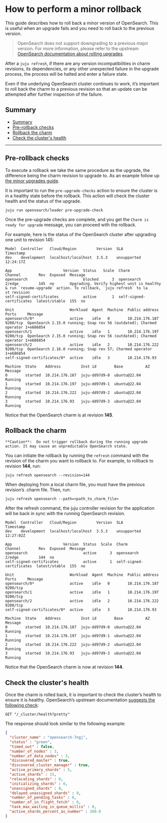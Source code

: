 
# How to perform a minor rollback

This guide describes how to roll back a minor version of OpenSearch. This is useful when an upgrade fails and you need to roll back to the previous version.

>OpenSearch does not support downgrading to a previous major version. For more information, please refer to the upstream [OpenSearch documentation about rolling upgrades](https://opensearch.org/docs/latest/install-and-configure/upgrade-opensearch/rolling-upgrade/#preparing-to-upgrade).

After a `juju refresh`, if there are any version incompatibilities in charm revisions, its dependencies, or any other unexpected failure in the upgrade process, the process will be halted and enter a failure state.

Even if the underlying OpenSearch cluster continues to work, it’s important to roll back the charm to 
a previous revision so that an update can be attempted after further inspection of the failure.

## Summary
  - [Summary](#summary)
  - [Pre-rollback checks](#pre-rollback-checks)
  - [Rollback the charm](#rollback-the-charm)
  - [Check the cluster's health](#check-the-clusters-health)

---

## Pre-rollback checks

To execute a rollback we take the same procedure as the upgrade, the difference being the charm revision to upgrade to. As an example follow up [the minor upgrades guide](/how-to/upgrade/perform-a-minor-upgrade).

It is important to run the `pre-upgrade-checks` action to ensure the cluster is in a healthy state before the rollback. This action will check the cluster health and the status of the upgrade.

```shell
juju run opensearch/leader pre-upgrade-check
```

Once the pre-upgrade checks are complete, and you get the `Charm is ready for upgrade` message, you can proceed with the rollback.

For example, here is the status of the OpenSearch cluster after upgrading one unit to revision 145:

```shell
Model  Controller   Cloud/Region         Version  SLA          Timestamp
dev    development  localhost/localhost  3.5.3    unsupported  12:24:17Z

App                       Version  Status   Scale  Charm                     Channel        Rev  Exposed  Message
opensearch                         blocked      3  opensearch                2/edge         145  no       Upgrading. Verify highest unit is healthy & run `resume-upgrade` action. To rollback, `juju refresh` to la
st revision
self-signed-certificates           active       1  self-signed-certificates  latest/stable  155  no

Unit                         Workload  Agent  Machine  Public address  Ports     Message
opensearch/0*                active    idle   0        10.214.176.187  9200/tcp  OpenSearch 2.15.0 running; Snap rev 56 (outdated); Charmed operator 1+e686854
opensearch/1                 active    idle   1        10.214.176.197  9200/tcp  OpenSearch 2.15.0 running; Snap rev 56 (outdated); Charmed operator 1+e686854
opensearch/2                 active    idle   2        10.214.176.222  9200/tcp  OpenSearch 2.16.0 running; Snap rev 57; Charmed operator 1+e686854
self-signed-certificates/0*  active    idle   3        10.214.176.93

Machine  State    Address         Inst id        Base          AZ  Message
0        started  10.214.176.187  juju-dd97d9-0  ubuntu@22.04      Running
1        started  10.214.176.197  juju-dd97d9-1  ubuntu@22.04      Running
2        started  10.214.176.222  juju-dd97d9-2  ubuntu@22.04      Running
3        started  10.214.176.93   juju-dd97d9-3  ubuntu@22.04      Running
```

Notice that the OpenSearch charm is at revision **145**. 

## Rollback the charm

```{caution}
**Caution**:  Do not trigger rollback during the running upgrade action. It may cause an unpredictable OpenSearch state. 
```


You can initiate the rollback by running the `refresh` command with the revision of the charm you want to rollback to. For example, to rollback to revision **144**, run:

```shell
juju refresh opensearch --revision=144
```

When deploying from a local charm file, you must have the previous revision’s .charm file. Then, run:

```shell
juju refresh opensearch --path=<path_to_charm_file>
```

After the refresh command, the juju controller revision for the application will be back in sync with the running OpenSearch revision.

```shell
Model  Controller   Cloud/Region         Version  SLA          Timestamp
dev    development  localhost/localhost  3.5.3    unsupported  12:27:02Z

App                       Version  Status  Scale  Charm                     Channel        Rev  Exposed  Message
opensearch                         active      3  opensearch                2/edge         144  no
self-signed-certificates           active      1  self-signed-certificates  latest/stable  155  no

Unit                         Workload  Agent  Machine  Public address  Ports     Message
opensearch/0*                active    idle   0        10.214.176.187  9200/tcp
opensearch/1                 active    idle   1        10.214.176.197  9200/tcp
opensearch/2                 active    idle   2        10.214.176.222  9200/tcp
self-signed-certificates/0*  active    idle   3        10.214.176.93

Machine  State    Address         Inst id        Base          AZ  Message
0        started  10.214.176.187  juju-dd97d9-0  ubuntu@22.04      Running
1        started  10.214.176.197  juju-dd97d9-1  ubuntu@22.04      Running
2        started  10.214.176.222  juju-dd97d9-2  ubuntu@22.04      Running
3        started  10.214.176.93   juju-dd97d9-3  ubuntu@22.04      Running
```

Notice that the OpenSearch charm is now at revision **144**.

## Check the cluster's health

Once the charm is rolled back, it is important to check the cluster’s health to ensure it is healthy. OpenSearch’s upstream documentation [suggests the following check](https://opensearch.org/docs/latest/install-and-configure/upgrade-opensearch/rolling-upgrade/):

```shell
GET "/_cluster/health?pretty"
```

The response should look similar to the following example:

```json
{
  "cluster_name" : "opensearch-7ngj",
  "status" : "green",
  "timed_out" : false,
  "number_of_nodes" : 3,
  "number_of_data_nodes" : 3,
  "discovered_master" : true,
  "discovered_cluster_manager" : true,
  "active_primary_shards" : 5,
  "active_shards" : 15,
  "relocating_shards" : 0,
  "initializing_shards" : 0,
  "unassigned_shards" : 0,
  "delayed_unassigned_shards" : 0,
  "number_of_pending_tasks" : 0,
  "number_of_in_flight_fetch" : 0,
  "task_max_waiting_in_queue_millis" : 0,
  "active_shards_percent_as_number" : 100.0
}
```

